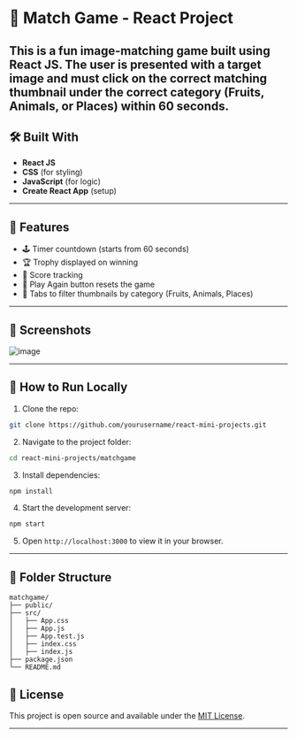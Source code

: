 # 🧠 Match Game - React Project

This is a fun image-matching game built using **React JS**. The user is presented with a target image and must click on the correct matching thumbnail under the correct category (Fruits, Animals, or Places) within 60 seconds.
---

## 🛠️ Built With
- **React JS**
- **CSS** (for styling)
- **JavaScript** (for logic)
- **Create React App** (setup)

---
## 🚀 Features

- 🕹️ Timer countdown (starts from 60 seconds)
- 🏆 Trophy displayed on winning
- 🧠 Score tracking
- 🔄 Play Again button resets the game
- 🧩 Tabs to filter thumbnails by category (Fruits, Animals, Places)

---

## 📸 Screenshots
![image](https://github.com/user-attachments/assets/347e828b-6f7f-4ec0-bfc5-c59cf593e3af)

---
## 🚀 How to Run Locally
1. Clone the repo:

```bash
git clone https://github.com/yourusername/react-mini-projects.git
```

2. Navigate to the project folder:

```bash
cd react-mini-projects/matchgame
```

3. Install dependencies:

```bash
npm install
```

4. Start the development server:

```bash
npm start
```

5. Open `http://localhost:3000` to view it in your browser.

---
## 📂 Folder Structure
```
matchgame/
├── public/
├── src/
│   ├── App.css
│   ├── App.js
│   ├── App.test.js
│   ├── index.css
│   ├── index.js
├── package.json
└── README.md

```

## 📜 License
This project is open source and available under the [MIT License](LICENSE).

---
